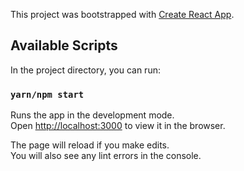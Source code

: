 This project was bootstrapped with [Create React App](https://github.com/facebook/create-react-app).

## Available Scripts

In the project directory, you can run:

### `yarn/npm start`

Runs the app in the development mode.<br />
Open [http://localhost:3000](http://localhost:3000) to view it in the browser.

The page will reload if you make edits.<br />
You will also see any lint errors in the console.
